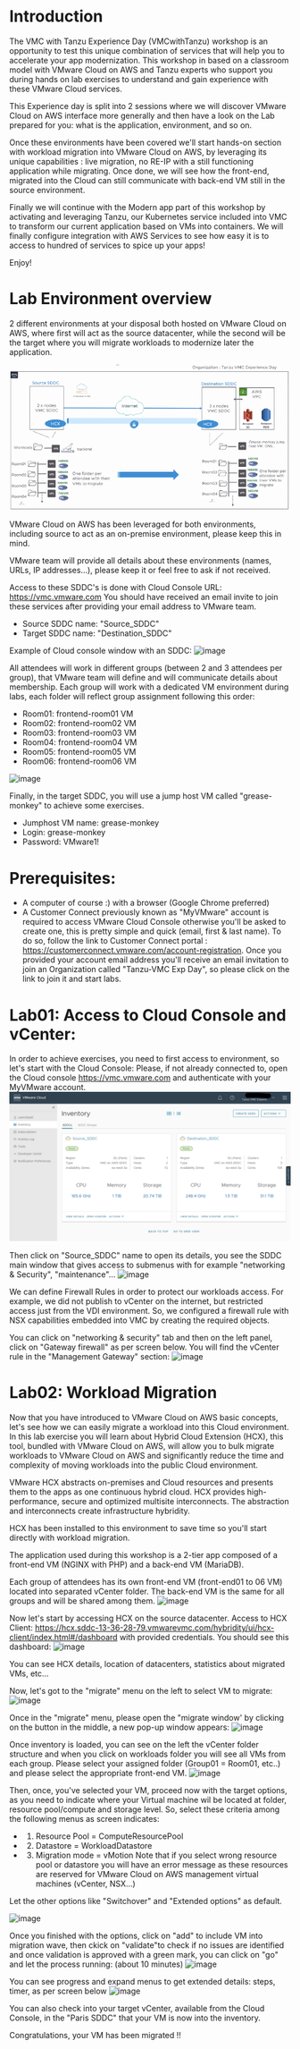 # Introduction

The VMC with Tanzu Experience Day (VMCwithTanzu) workshop is an opportunity to test this unique combination of services that will help you to accelerate your app modernization. This workshop in based on a classroom model with VMware Cloud on AWS and Tanzu experts who support you during hands on lab exercises to understand and gain experience with these VMware Cloud services.

This Experience day is split into 2 sessions where we will discover VMware Cloud on AWS interface more generally and then have a look on the Lab prepared for you: what is the application, environment, and so on.

Once these environments have been covered we'll start hands-on section with workload migration into VMware Cloud on AWS, by leveraging its unique capabilities : live migration, no RE-IP with a still functioning application while migrating.
Once done, we will see how the front-end, migrated into the Cloud can still communicate with back-end VM still in the source environment.

Finally we will continue with the Modern app part of this workshop by activating and leveraging Tanzu, our Kubernetes service included into VMC to transform our current application based on VMs into containers. We will finally configure integration with AWS Services to see how easy it is to access to hundred of services to spice up your apps!

Enjoy!


# Lab Environment overview

2 different environments at your disposal both hosted on VMware Cloud on AWS, where first will act as the source datacenter, while the second will be the target where you will migrate workloads to modernize later the application.

![lab-environment](../img/lab.png)

VMware Cloud on AWS has been leveraged for both environments, including source to act as an on-premise environment, please keep this in mind.

VMware team will provide all details about these environments (names, URLs, IP addresses...), please keep it or feel free to ask if not received.

Access to these SDDC's is done with Cloud Console URL: https://vmc.vmware.com 
You should have received an email invite to join these services after providing your email address to VMware team.

- Source SDDC name: "Source_SDDC"
- Target SDDC name: "Destination_SDDC"

Example of Cloud console window with an SDDC:
![image](https://user-images.githubusercontent.com/12640326/150803063-8e7578c3-d7eb-4ace-91c3-009ea5662429.png)


All attendees will work in different groups (between 2 and 3 attendees per group), that VMware team will define and will communicate details about membership. Each group will work with a dedicated VM environment during labs, each folder will reflect group assignment following this order:
- Room01: frontend-room01 VM
- Room02: frontend-room02 VM
- Room03: frontend-room03 VM
- Room04: frontend-room04 VM
- Room05: frontend-room05 VM
- Room06: frontend-room06 VM

![image](https://user-images.githubusercontent.com/12640326/150803416-7b6ea8ab-369e-4d05-8c11-fea2cdc2ae12.png)


Finally, in the target SDDC, you will use a jump host VM called "grease-monkey" to achieve some exercises.
- Jumphost VM name: grease-monkey
- Login: grease-monkey
- Password: VMware1!


# Prerequisites:
- A computer of course :) with a browser (Google Chrome preferred) 
- A Customer Connect previously known as "MyVMware" account is required to access VMware Cloud Console otherwise you'll be asked to create one, this is pretty simple and quick (email, first & last name). To do so, follow the link to Customer Connect portal : https://customerconnect.vmware.com/account-registration. 
Once you provided your account email address you'll receive an email invitation to join an Organization called "Tanzu-VMC Exp Day", so please click on the link to join it and start labs.


# Lab01: Access to Cloud Console and vCenter:

In order to achieve exercises, you need to first access to environment, so let's start with the Cloud Console:
Please, if not already connected to, open the Cloud console https://vmc.vmware.com and authenticate with your MyVMware account.
![lab-environment](../img/lab01a.png)


Then click on "Source_SDDC" name to open its details, you see the SDDC main window that gives access to submenus with for example "networking & Security", "maintenance"...
![image](https://user-images.githubusercontent.com/12640326/150807071-73476b3e-2efb-4483-8fd1-6d5aad2131c1.png)


We can define Firewall Rules in order to protect our workloads access.
For example, we did not publish to vCenter on the internet, but restricted access just from the VDI environment.
So, we configured a firewall rule with NSX capabilities embedded into VMC by creating the required objects.

You can click on "networking & security" tab and then on the left panel, click on "Gateway firewall" as per screen below. You will find the vCenter rule in the "Management Gateway" section:
![image](https://user-images.githubusercontent.com/12640326/150808402-175ab117-0464-45e9-8d47-830e6c927249.png)


# Lab02: Workload Migration

Now that you have introduced to VMware Cloud on AWS basic concepts, let's see how we can easily migrate a workload into this Cloud environment.
In this lab exercise you will learn about Hybrid Cloud Extension (HCX), this tool, bundled with VMware Cloud on AWS, will allow you to bulk migrate workloads to VMware Cloud on AWS and significantly reduce the time and complexity of moving workloads into the public Cloud environment.

VMware HCX abstracts on-premises and Cloud resources and presents them to the apps as one continuous hybrid cloud. HCX provides high-performance, secure and optimized multisite interconnects. The abstraction and interconnects create infrastructure hybridity. 

HCX has been installed to this environment to save time so you'll start directly with workload migration.

The application used during this workshop is a 2-tier app composed of a front-end VM (NGINX with PHP) and a back-end VM (MariaDB).  

Each group of attendees has its own front-end VM (front-end01 to 06 VM) located into separated vCenter folder. The back-end VM is the same for all groups and will be shared among them.
![image](https://user-images.githubusercontent.com/12640326/150804235-4cb1dd2c-61e2-4171-9cdb-a650ef8cc109.png)


Now let's start by accessing HCX on the source datacenter. Access to HCX Client: https://hcx.sddc-13-36-28-79.vmwarevmc.com/hybridity/ui/hcx-client/index.html#/dashboard with provided credentials.
You should see this dashboard:
![image](https://user-images.githubusercontent.com/12640326/150930491-d1d821f3-bc6a-49f3-b23d-f50d1aebe337.png)


You can see HCX details, location of datacenters, statistics about migrated VMs, etc...

Now, let's got to the "migrate" menu on the left to select VM to migrate:
![image](https://user-images.githubusercontent.com/12640326/150931010-4e1ef533-9040-4d3c-a903-d0d04419d61f.png)


Once in the "migrate" menu, please open the "migrate window' by clicking on the button in the middle, a new pop-up window appears:
![image](https://user-images.githubusercontent.com/12640326/150932204-1a0d5421-cd1f-4df7-aa51-038d76856deb.png)


Once inventory is loaded, you can see on the left the vCenter folder structure and when you click on workloads folder you will see all VMs from each group. Please select your assigned folder (Group01 = Room01, etc..) and please select the appropriate front-end VM.
![image](https://user-images.githubusercontent.com/12640326/150932453-1531455d-06a7-4a36-b52a-0e9e8dda110c.png)


Then, once, you've selected your VM, proceed now with the target options, as you need to indicate where your Virtual machine wil be located at folder, resource pool/compute and storage level.
So, select these criteria among the following menus as screen indicates:
- 1) Resource Pool = ComputeResourcePool
- 2) Datastore = WorkloadDatastore
- 3) Migration mode = vMotion
Note that if you select wrong resource pool or datastore you will have an error message as these resources are reserved for VMware Cloud on AWS management virtual machines (vCenter, NSX...)

Let the other options like "Switchover" and "Extended options" as default.

![image](https://user-images.githubusercontent.com/12640326/150969268-e55966d9-5d2b-4e2b-a73c-2cc206c49756.png)


Once you finished with the options, click on "add" to include VM into migration wave, then ckick on "validate"to check if no issues are identified and once validation is approved with a green mark, you can click on "go" and let the process running: (about 10 minutes) 
![image](https://user-images.githubusercontent.com/12640326/150933057-e8183680-99d8-4907-9e64-96bb1d39cb63.png)


You can see progress and expand menus to get extended details: steps, timer, as per screen below
![image](https://user-images.githubusercontent.com/12640326/150933284-9795c659-e733-4586-9fd6-b73509004762.png)


You can also check into your target vCenter, available from the Cloud Console, in the "Paris SDDC" that your VM is now into the inventory.

Congratulations, your VM has been migrated !!


